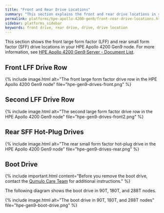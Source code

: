 ```yaml
---
title: "Front and Rear Drive Locations"
summary: "This section explains the front and rear drive locations in your HPE Apollo 4200 Gen9 node."
permalink: platforms/hpe-apollo-4200-gen9/front-rear-drive-locations.html
sidebar: platforms_sidebar
keywords: front drive, rear drive, drive, drive location
---
```


This section shows the front large form factor (LFF) and rear small form factor (SFF) drive locations in your HPE Apollo 4200 Gen9 node. For more information, see [HPE Apollo 4200 Gen9 Server - Document List](https://support.hpe.com/hpesc/public/docDisplay?docLocale=en_US&docId=c05058024).

## Front LFF Drive Row
{% include image.html alt="The front large form factor drive row in the HPE Apollo 4200 Gen9 node" file="hpe-gen9-drives-front.png" %}

## Second LFF Drive Row
{% include image.html alt="The second large form factor drive row in the HPE Apollo 4200 Gen9 node" file="hpe-gen9-drives-front2.png" %}

## Rear SFF Hot-Plug Drives
{% include image.html alt="The rear small form factor hot-plug drive in the HPE Apollo 4200 Gen9 node" file="hpe-gen9-drives-rear.png" %}

## Boot Drive
{% include important.html content="Before you remove the boot drive, contact the [Qumulo Care Team](https://care.qumulo.com/hc/en-us/articles/115008409408) for additional instructions." %}

The following diagram shows the boot drive in 90T, 180T, and 288T nodes.

{% include image.html alt="The boot drive in 90T, 180T, and 288T nodes" file="hpe-gen9-boot-drive.png" %}
